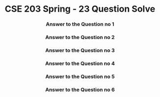 <h1 style="text-align:center;">CSE 203 Spring - 23 Question Solve</h1>

<h3 style="text-align:center;">Answer to the Question no 1</h3>  

<h3 style="text-align:center;">Answer to the Question no 2</h3>  

<h3 style="text-align:center;">Answer to the Question no 3</h3>  

<h3 style="text-align:center;">Answer to the Question no 4</h3>  

<h3 style="text-align:center;">Answer to the Question no 5</h3>  

<h3 style="text-align:center;">Answer to the Question no 6</h3>  